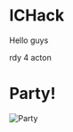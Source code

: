 # ICHack

Hello guys

rdy 4 acton

# Party!
![Party](http://previews.123rf.com/images/anterovium/anterovium1011/anterovium101100013/8186971-Colorful-birthday-party-balloons-flying-on-white-background-Stock-Photo.jpg)
